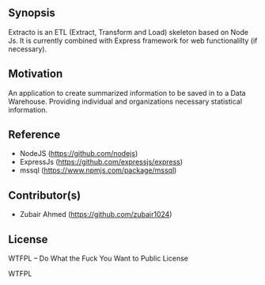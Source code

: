 ## Synopsis

Extracto is an ETL (Extract, Transform and Load) skeleton based on Node Js. It is currently combined with Express framework for web functionalilty (if necessary).

## Motivation

An application to create summarized information to be saved in to a Data Warehouse. Providing individual and organizations necessary statistical information.

## Reference

* NodeJS (https://github.com/nodejs)
* ExpressJs (https://github.com/expressjs/express)
* mssql (https://www.npmjs.com/package/mssql)

## Contributor(s)

* Zubair Ahmed (https://github.com/zubair1024)

## License

WTFPL – Do What the Fuck You Want to Public License

<a href="http://www.wtfpl.net/"><img
       src="http://www.wtfpl.net/wp-content/uploads/2012/12/wtfpl-badge-4.png"
       width="80" height="15" alt="WTFPL" /></a>